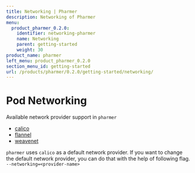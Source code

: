 ```yaml
---
title: Networking | Pharmer
description: Networking of Pharmer
menu:
  product_pharmer_0.2.0:
    identifier: networking-pharmer
    name: Networking
    parent: getting-started
    weight: 30
product_name: pharmer
left_menu: product_pharmer_0.2.0
section_menu_id: getting-started
url: /products/pharmer/0.2.0/getting-started/networking/
---
```


# Pod Networking

Available network provider support in `pharmer`
* [calico](https://kubernetes.io/docs/concepts/cluster-administration/networking/#project-calico)
* [flannel](https://kubernetes.io/docs/concepts/cluster-administration/networking/#flannel)
* [weavenet](https://kubernetes.io/docs/concepts/cluster-administration/networking/#weave-net-from-weaveworks)

`pharmer` uses `calico` as a default network provider. If you want to change the default network provider, you can do that with the help of following flag.
`--networking=<provider-name>`